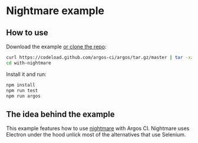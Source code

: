 # Nightmare example

## How to use

Download the example [or clone the repo](https://github.com/argos-ci/argos):

```bash
curl https://codeload.github.com/argos-ci/argos/tar.gz/master | tar -xz --strip=2 argos-master/examples/with-nightmare
cd with-nightmare
```

Install it and run:

```bash
npm install
npm run test
npm run argos
```

## The idea behind the example

This example features how to use [nightmare](https://github.com/segmentio/nightmare) with Argos CI.
Nightmare uses Electron under the hood unlick most of the alternatives that use Selenium.
